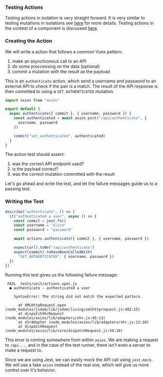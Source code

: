### Testing Actions

Testing actions in isolation is very straight forward. It is very similar to testing mutations in isolations see [here](https://lmiller1990.github.io/vue-testing-handbook/vuex-mutations.html) for more details. Testing actions in the context of a component is discussed [here](https://lmiller1990.github.io/vue-testing-handbook/vuex-in-components-mutations-and-actions.html).

### Creating the Action

We will write a action that follows a common Vuex pattern:

1. make an asynchronous call to an API
2. do some proccessing on the data (optional)
3. commit a mutation with the result as the payload

This is an `authenticate` action, which send a username and password to an external API to check if the pair is a match. The result of the API response is then commited to using a `SET_AUTHENTICATED` mutation.

```js
import axios from "axios"

export default {
  async authenticate({ commit }, { username, password }) {
    const authenticated = await axios.post("/api/authenticate", {
      username, password
    })

    commit("set_authenticated", authenticated)
  }
}
```

The action test should assert:

1. was the correct API endpoint used?
2. is the payload correct?
3. was the correct mutation committed with the result

Let's go ahead and write the test, and let the failure messages guide us to a passing test.

### Writing the Test

```js
describe("authenticate", () => {
  it("authenticated a user", async () => {
    const commit = jest.fn()
    const username = "alice"
    const password = "password"

    await actions.authenticate({ commit }, { username, password })

    expect(url).toBe("/api/authenticate")
    expect(commit).toHaveBeenCalledWith(
      "SET_AUTHENTICATED", { username, password })
  })
})
```

Running this test gives us the following failure message:

```
 FAIL  tests/unit/actions.spec.js
  ● authenticate › authenticated a user

    SyntaxError: The string did not match the expected pattern.

      at XMLHttpRequest.open (node_modules/jsdom/lib/jsdom/living/xmlhttprequest.js:482:15)
      at dispatchXhrRequest (node_modules/axios/lib/adapters/xhr.js:45:13)
      at xhrAdapter (node_modules/axios/lib/adapters/xhr.js:12:10)
      at dispatchRequest (node_modules/axios/lib/core/dispatchRequest.js:59:10)
```

This error is coming somewhere from within `axios`. We are making a request to `/api...`, and in the case of the test runner, there isn't even a server to make a request to.

Since we are using Jest, we can easily mock the API call using `jest.mock`. We will use a fake `axios` instead of the real one, which will give us more control over it's behavior.

